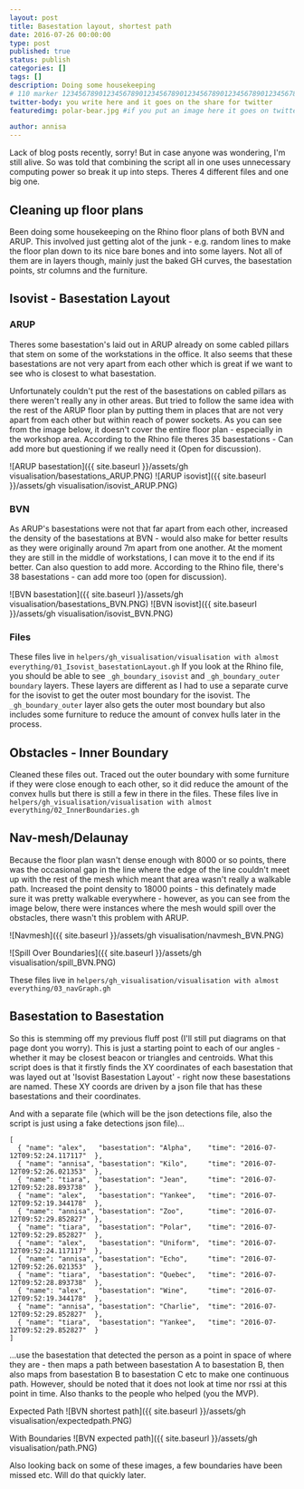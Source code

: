 ```yaml
---
layout: post
title: Basestation layout, shortest path
date: 2016-07-26 00:00:00
type: post
published: true
status: publish
categories: []
tags: []
description: Doing some housekeeping
# 110 marker 1234567890123456789012345678901234567890123456789012345678901234567890123456789012345678901234567890123456789
twitter-body: you write here and it goes on the share for twitter
featuredimg: polar-bear.jpg #if you put an image here it goes on twitter too

author: annisa
---
```


Lack of blog posts recently, sorry! But in case anyone was wondering, I'm still alive. So was told that combining the script all in one uses unnecessary computing power so break it up into steps. Theres 4 different files and one big one. 

## Cleaning up floor plans
Been doing some housekeeping on the Rhino floor plans of both BVN and ARUP. This involved just getting alot of the junk - e.g. random lines to make the floor plan down to its nice bare bones and into some layers. Not all of them are in layers though, mainly just the baked GH curves, the basestation points, str columns and the furniture. 

## Isovist - Basestation Layout

### ARUP 
Theres some basestation's laid out in ARUP already on some cabled pillars that stem on some of the workstations in the office. It also seems that these basestations are not very apart from each other which is great if we want to see who is closest to what basestation. 

Unfortunately couldn't put the rest of the basestations on cabled pillars as there weren't really any in other areas. But tried to follow the same idea with the rest of the ARUP floor plan by putting them in places that are not very apart from each other but within reach of power sockets. As you can see from the image below, it doesn't cover the entire floor plan - especially in the workshop area. According to the Rhino file theres 35 basestations - Can add more but questioning if we really need it (Open for discussion).

![ARUP basestation]({{ site.baseurl }}/assets/gh visualisation/basestations_ARUP.PNG) 
![ARUP isovist]({{ site.baseurl }}/assets/gh visualisation/isovist_ARUP.PNG) 

### BVN 

As ARUP's basestations were not that far apart from each other, increased the density of the basestations at BVN - would also make for better results as they were originally around 7m apart from one another. At the moment they are still in the middle of workstations, I can move it to the end if its better. Can also question to add more. According to the Rhino file, there's 38 basestations - can add more too (open for discussion).

![BVN basestation]({{ site.baseurl }}/assets/gh visualisation/basestations_BVN.PNG)
![BVN isovist]({{ site.baseurl }}/assets/gh visualisation/isovist_BVN.PNG)

### Files
These files live in `helpers/gh_visualisation/visualisation with almost everything/01_Isovist_basestationLayout.gh`
If you look at the Rhino file, you should be able to see `_gh_boundary_isovist` and `_gh_boundary_outer boundary` layers. These layers are different as I had to use a separate curve for the isovist to get the outer most boundary for the isovist. The `_gh_boundary_outer` layer also gets the outer most boundary but also includes some furniture to reduce the amount of convex hulls later in the process. 

## Obstacles - Inner Boundary

Cleaned these files out. Traced out the outer boundary with some furniture if they were close enough to each other, so it did reduce the amount of the convex hulls but there is still a few in there in the files. These files live in `helpers/gh_visualisation/visualisation with almost everything/02_InnerBoundaries.gh`

## Nav-mesh/Delaunay

Because the floor plan wasn't dense enough with 8000 or so points, there was the occasional gap in the line where the edge of the line couldn't meet up with the rest of the mesh which meant that area wasn't really a walkable path. Increased the point density to 18000 points - this definately made sure it was pretty walkable everywhere - however, as you can see from the image below, there were instances where the mesh would spill over the obstacles, there wasn't this problem with ARUP.

![Navmesh]({{ site.baseurl }}/assets/gh visualisation/navmesh_BVN.PNG) 

![Spill Over Boundaries]({{ site.baseurl }}/assets/gh visualisation/spill_BVN.PNG) 

These files live in `helpers/gh_visualisation/visualisation with almost everything/03_navGraph.gh`

## Basestation to Basestation

So this is stemming off my previous fluff post (I'll still put diagrams on that page dont you worry). This is just a starting point to each of our angles - whether it may be closest beacon or triangles and centroids. What this script does is that it firstly finds the XY coordinates of each basestation that was layed out at 'Isovist Basestation Layout' - right now these basestations are named. These XY coords are driven by a json file that has these basestations and their coordinates. 

And with a separate file (which will be the json detections file, also the script is just using a fake detections json file)...

~~~
[
  { "name": "alex",   "basestation": "Alpha",    "time": "2016-07-12T09:52:24.117117"  },
  { "name": "annisa", "basestation": "Kilo",     "time": "2016-07-12T09:52:26.021353"  },
  { "name": "tiara",  "basestation": "Jean",     "time": "2016-07-12T09:52:28.893738"  },
  { "name": "alex",   "basestation": "Yankee",   "time": "2016-07-12T09:52:19.344178"  },
  { "name": "annisa", "basestation": "Zoo",      "time": "2016-07-12T09:52:29.852827"  },
  { "name": "tiara",  "basestation": "Polar",    "time": "2016-07-12T09:52:29.852827"  },
  { "name": "alex",   "basestation": "Uniform",  "time": "2016-07-12T09:52:24.117117"  },
  { "name": "annisa", "basestation": "Echo",     "time": "2016-07-12T09:52:26.021353"  },
  { "name": "tiara",  "basestation": "Quebec",   "time": "2016-07-12T09:52:28.893738"  },
  { "name": "alex",   "basestation": "Wine",     "time": "2016-07-12T09:52:19.344178"  },
  { "name": "annisa", "basestation": "Charlie",  "time": "2016-07-12T09:52:29.852827"  },
  { "name": "tiara",  "basestation": "Yankee",   "time": "2016-07-12T09:52:29.852827"  }
]
~~~

...use the basestation that detected the person as a point in space of where they are - then maps a path between basestation A to basestation B, then also maps from basestation B to basestation C etc to make one continuous path. However, should be noted that it does not look at time nor rssi at this point in time. Also thanks to the people who helped (you the MVP). 

Expected Path
![BVN shortest path]({{ site.baseurl }}/assets/gh visualisation/expectedpath.PNG)

With Boundaries
![BVN expected path]({{ site.baseurl }}/assets/gh visualisation/path.PNG)

Also looking back on some of these images, a few boundaries have been missed etc. Will do that quickly later.